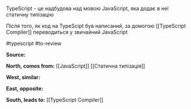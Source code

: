 
TypeScript - це надбудова над мовою JavaScript, яка додає в неї статичну типізацію

Після того, як код на TypeScipt був написаний, за домогою [[TypeScript Compiler]] переводиться у звичайний JavaScript 

#typescript #to-review

**Source:**


**North, comes from:**
[[JavaScript]]
[[Статична типізація]]

**West, similar:**


**East, opposite:**


**South, leads to:**
[[TypeScript Compiler]]


